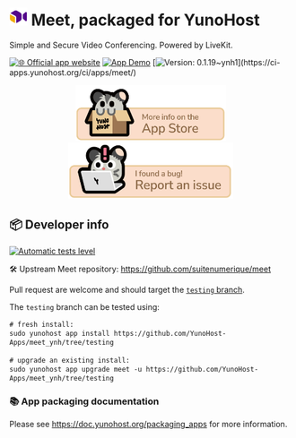 <!--
N.B.: This README was automatically generated by <https://github.com/YunoHost/apps_tools/blob/main/readme_generator>
It shall NOT be edited by hand.
-->

<h1>
  <img src="https://raw.githubusercontent.com/YunoHost/apps/main/logos/meet.png" width="32px" alt="Logo of Meet">
  Meet, packaged for YunoHost
</h1>

Simple and Secure Video Conferencing. Powered by LiveKit.

[![🌐 Official app website](https://img.shields.io/badge/Official_app_website-darkgreen?style=for-the-badge)](https://visio.numerique.gouv.fr/)
[![App Demo](https://img.shields.io/badge/App_Demo-blue?style=for-the-badge)](https://visio.numerique.gouv.fr/)
[![Version: 0.1.19~ynh1](https://img.shields.io/badge/Version-0.1.19~ynh1-rgba(0,150,0,1)?style=for-the-badge)](https://ci-apps.yunohost.org/ci/apps/meet/)

<div align="center">
<a href="https://apps.yunohost.org/app/meet"><img height="100px" src="https://github.com/YunoHost/yunohost-artwork/raw/refs/heads/main/badges/neopossum-badges/badge_more_info_on_the_appstore.svg"/></a>
<a href="https://github.com/YunoHost-Apps/meet_ynh/issues"><img height="100px" src="https://github.com/YunoHost/yunohost-artwork/raw/refs/heads/main/badges/neopossum-badges/badge_report_an_issue.svg"/></a>
</div>

## 📦 Developer info

[![Automatic tests level](https://apps.yunohost.org/badge/cilevel/meet)](https://ci-apps.yunohost.org/ci/apps/meet/)

🛠️ Upstream Meet repository: <https://github.com/suitenumerique/meet>

Pull request are welcome and should target the [`testing` branch](https://github.com/YunoHost-Apps/meet_ynh/tree/testing).

The `testing` branch can be tested using:
```
# fresh install:
sudo yunohost app install https://github.com/YunoHost-Apps/meet_ynh/tree/testing

# upgrade an existing install:
sudo yunohost app upgrade meet -u https://github.com/YunoHost-Apps/meet_ynh/tree/testing
```

### 📚 App packaging documentation

Please see <https://doc.yunohost.org/packaging_apps> for more information.